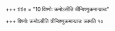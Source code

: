 +++
title = "10 विष्णोः क्रमोऽसीति त्रीन्विष्णुक्रमान्प्राचः"

+++
विष्णोः क्रमोऽसीति त्रीन्विष्णुक्रमान्प्राचः क्रामति १०